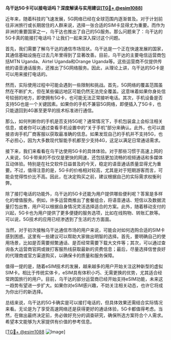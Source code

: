 **乌干达5G卡可以接电话吗？深度解读与实用建议[[TG💪+ @esim1088](https://t.me/s/esim1088)]**

近年来，随着科技的飞速发展，5G网络已经在全球范围内逐渐普及。对于计划前往非洲旅行或长期居住的人群来说，选择一张合适的SIM卡显得尤为重要。而作为非洲的重要国家之一，乌干达也推出了自己的5G服务。那么问题来了：乌干达的5G卡真的能接打电话吗？让我们一起来深入探讨这个问题。

首先，我们需要了解乌干达的通信市场现状。乌干达是一个正在快速发展的国家，其通信基础设施在过去几年里得到了显著改善。目前，乌干达的主要电信运营商包括MTN Uganda、Airtel Uganda和Orange Uganda等。这些运营商不仅提供传统的语音通话服务，还推出了5G网络服务。因此，从理论上讲，乌干达的5G卡是可以用来接打电话的。

然而，实际使用过程中可能会遇到一些限制和挑战。首先，5G网络的覆盖范围虽然在不断扩大，但在某些偏远地区可能仍然无法完全覆盖。这意味着如果你身处信号较弱的地方，即使拥有5G卡，也可能无法正常接听电话。其次，手机设备是否支持5G也是一个关键因素。如果你的手机不兼容5G网络，即便插入了5G卡，也只能退回到4G甚至更早的技术标准进行通信。

那么，如何判断你的手机是否支持5G呢？通常情况下，手机包装盒上会标注相关信息，或者你可以通过查看手机设置中的“关于手机”部分来确认。此外，也可以直接咨询手机厂商客服以获取最准确的信息。如果发现自己的手机并不支持5G，也不必担心，因为大多数现代智能手机都至少支持4G，这足以满足日常通话需求。

接下来，我们来看看在乌干达使用5G卡的具体体验。对于那些习惯于高速上网的人来说，5G卡带来的不仅仅是更快的网速，还包括更加流畅的视频通话和多媒体互动体验。特别是在社交软件日益普及的今天，稳定的语音通话质量显得尤为重要。不过，值得注意的是，5G卡的价格相对较高，尤其是对于短期游客而言，可能会觉得性价比不高。因此，在决定购买之前，建议根据自己的实际需求权衡利弊。

除了接打电话的功能外，乌干达的5G卡还能为用户提供哪些便利呢？答案是多样化的增值服务。例如，许多运营商推出了套餐组合，将语音通话、短信以及数据流量打包出售，用户可以根据自身情况灵活选择适合的方案。此外，随着移动支付的兴起，5G卡也为用户提供了更多便捷的服务选项，比如在线购物、转账汇款等。可以说，5G技术的应用已经渗透到了生活的方方面面。

当然，对于初次接触乌干达通信市场的用户来说，可能会对如何选购合适的SIM卡感到困惑。这里有一些建议可以帮助大家做出明智的选择。首先，要明确自己的使用场景，比如是否需要频繁通话、是否经常需要下载大文件等；其次，可以通过查询各大运营商官网或拨打客服热线获取最新的资费信息；最后，尽量选择信誉良好的代理商或官方渠道购买，以确保卡的质量和服务保障。

值得一提的是，随着eSIM技术的发展，越来越多的用户开始关注这种新型的虚拟SIM卡。相比于传统实体卡，eSIM具有体积小巧、无需更换的优势，尤其适合经常跨国旅行的用户。目前，乌干达的部分运营商已经开始支持eSIM功能，未来这一趋势有望进一步扩大。如果你对eSIM感兴趣，不妨关注相关动态，也许它将成为你出行的新选择。

总结来说，乌干达的5G卡确实是可以接打电话的，但具体效果还需结合实际情况来看。无论是为了享受高速网络还是获得更好的通话体验，5G卡都值得考虑。当然，在做出最终决定前，务必做好充分的调查研究，确保所选方案符合个人需求。希望本文能够为大家提供有价值的参考信息。

[[TG💪+ @esim1088](https://t.me/s/esim1088) ![Image](https://i.postimg.cc/4NQfJmqS/Snipaste-2025-05-13-00-14-12.png)]